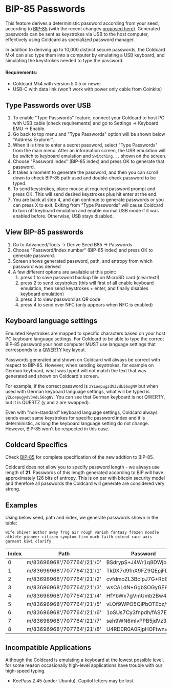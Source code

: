 # BIP-85 Passwords

This feature derives a deterministic password according from your seed,
according to [BIP-85](https://github.com/bitcoin/bips/blob/master/bip-0085.mediawiki)
(with the recent changes 
[proposed here](https://github.com/scgbckbone/bips/blob/passwords/bip-0085.mediawiki)).
Generated passwords can be sent as keystrokes via USB to the host computer,
effectively using Coldcard as specialized password manager.

In addition to deriving up to 10,000 distinct secure passwords, the Coldcard Mk4
can also type them into a computer by emulating a USB keyboard, and simulating the
keystrokes needed to type the password.

#### Requirements:
* Coldcard Mk4 with version 5.0.5 or newer
* USB-C with data link (won't work with power only cable from Coinkite)

## Type Passwords over USB

1. To enable "Type Passwords" feature, connect your Coldcard to host PC with USB cable (check requirements) and go to Settings -> Keyboard EMU -> Enable.
2. Go back to top menu and "Type Passwords" option will be shown below "Address Explorer".
3. When it is time to enter a secret password, select "Type Passwords" from the main menu. After 
an information screen, the USB emulation will be switch to keyboard emulation
and `Switching...` shown on the screen.
4. Choose "Password index" (BIP-85 index) and press OK to generate that password.
5. It takes a moment to generate the password, and then you can scroll down to check BIP-85 path used and double-check password to be typed.
6. To send keystrokes, place mouse at required password prompt and press OK. This will send desired keystrokes plus hit enter at the end.
6. You are back at step 4, and can continue to generate passwords or you can press X
to exit. Exiting from "Type Passwords" will cause Coldcard to turn off keyboard emulation and enable normal USB mode if it was enabled before. Otherwise, USB stays disabled.

## View BIP-85 passwords

1. Go to Advanced/Tools -> Derive Seed B85 -> Passwords
2. Choose "Password/Index number" (BIP-85 index) and press OK to generate password.
3. Screen shows generated password, path, and entropy from which password was derived
4. A few different options are available at this point:
   1. press 1 to save password backup file on MicroSD card (cleartext!)
   2. press 2 to send keystrokes (this will first of all enable keyboard emulation, then send keystrokes + enter, and finally disables keyboard emulation)
   3. press 3 to view password as QR code
   4. press 4 to send over NFC (only appears when NFC is enabled)

## Keyboard language settings

Emulated Keystrokes are mapped to specific characters based on your host PC keyboard
language settings. For Coldcard to be able to type the correct BIP-85
password your host computer MUST use language settings that
corresponds to a [QWERTY](https://simple.wikipedia.org/wiki/QWERTY) key layout.

Passwords generated and shown on Coldcard will always be correct
with respect to BIP-85. However, when sending keystrokes, for example
on German keyboard, what was typed will not match the text that was
generated and shown on Coldcard's screen.

For example, if the correct password is `zYLoepugzdVJvdL56ogNV` but when used
with German keyboard language settings, what will be typed is
`yZLoepugydVJvdL56ogNV`. You can see that German keyboard is not
QWERTY, but it is QUERTZ (y and z are swapped).

Even with "non-standard" keyboard language settings, Coldcard always
sends exact same keystrokes for specific password index and it is
deterministic, as long the keyboard language setting do not change.
However, BIP-85 won't be respected in this case.

## Coldcard Specifics

Check [BIP-85](https://github.com/scgbckbone/bips/blob/passwords/bip-0085.mediawiki)
for complete specification of the new addtion to BIP-85.

Coldcard does not allow you to specify password length - we always
use length of **21**. Passwords of this length generated according
to BIP will have approximately 126 bits of entropy. This is on par
with bitcoin security model and therefore all passwords the Coldcard
will generate are considered very strong.

## Examples

Using below seed, path and index, we generate passwords shown in the table:

```shell
wife shiver author away frog air rough vanish fantasy frozen noodle athlete pioneer citizen symptom firm much faith extend rare axis garment kiwi clarify
```

| Index | Path                       | Password |
|-------|----------------------------|----------|
| 0     | m/83696968'/707764'/21'/0' |  BSdrypS+J4Wr1q8DWjbFE |
| 1     | m/83696968'/707764'/21'/1' |  TkDX7d9fnX9FZ9QEpjFDB |
| 2     | m/83696968'/707764'/21'/2' |  cvfdmoZL3BcIpJ7G+Rb8k |
| 3     | m/83696968'/707764'/21'/3' |  wsCALdN+GgbSOGyGE9aRN |
| 4     | m/83696968'/707764'/21'/4' |  HfYbWx7gVmUmb2Bw4o4QD |
| 5     | m/83696968'/707764'/21'/5' |  vLOf9WPO5QiPbOTEbz/yJ |
| 6     | m/83696968'/707764'/21'/6' |  1oSUs7Cy3fnpdh/fAS7EK |
| 7     | m/83696968'/707764'/21'/7' |  seh9WN6mlvPPB5jdVz3xN |
| 8     | m/83696968'/707764'/21'/8' |  U4RD0R0A0RjpHOFtwnv9k |


## Incompatible Applications

Although the Coldcard is emulating a keyboard at the lowest possible level,
for some reason occasionally high-level applications have
trouble with our high-speed typing.

- KeePass 2.45 (under Ubuntu). Capitol letters may be lost.


